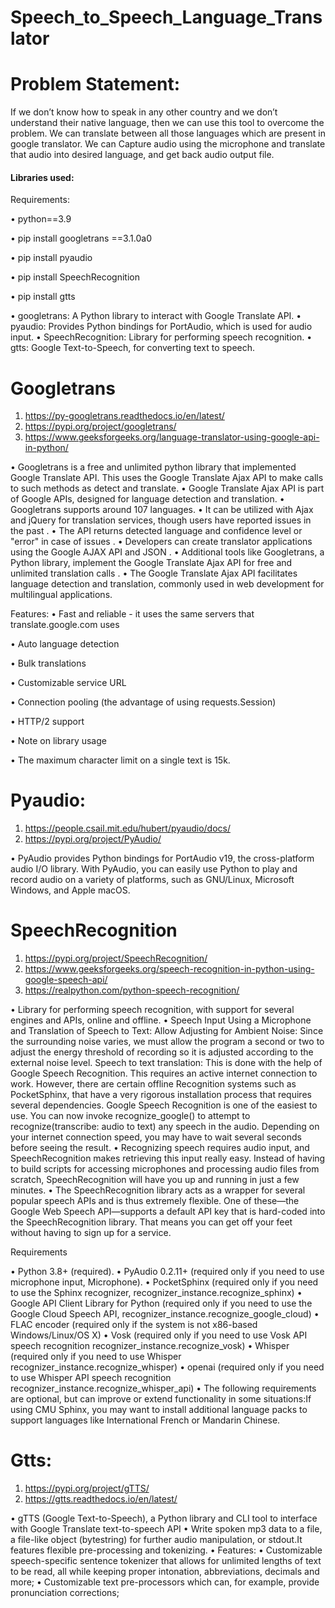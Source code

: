# Speech_to_Speech_Language_Translator

# Problem Statement:

If we don’t know how to speak in any other country and we don’t understand their native language, then we can use this tool to overcome the problem. We can translate between all those languages which are present in google translator. We can Capture audio using the microphone and translate that audio into desired language, and get back audio output file.

#### Libraries used:

Requirements:

•	python==3.9

•	pip install googletrans ==3.1.0a0

•	pip install pyaudio

•	pip install SpeechRecognition

•	pip install gtts

•	googletrans: A Python library to interact with Google Translate API.
•	pyaudio: Provides Python bindings for PortAudio, which is used for audio input.
•	SpeechRecognition: Library for performing speech recognition.
•	gtts: Google Text-to-Speech, for converting text to speech.


#	Googletrans

1)	https://py-googletrans.readthedocs.io/en/latest/
2)	https://pypi.org/project/googletrans/
3)	https://www.geeksforgeeks.org/language-translator-using-google-api-in-python/ 

•	Googletrans is a free and unlimited python library that implemented Google Translate API. This uses the Google Translate Ajax API to make calls to such methods as detect and translate.
•	Google Translate Ajax API is part of Google APIs, designed for language detection and translation. 
•	Googletrans supports around 107 languages.
•	It can be utilized with Ajax and jQuery for translation services, though users have reported issues in the past .
•	The API returns detected language and confidence level or "error" in case of issues .
•	Developers can create translator applications using the Google AJAX API and JSON .
•	Additional tools like Googletrans, a Python library, implement the Google Translate Ajax API for free and unlimited translation calls .
•	The Google Translate Ajax API facilitates language detection and translation, commonly used in web development for multilingual applications.

Features:
•	Fast and reliable - it uses the same servers that translate.google.com uses

•	Auto language detection

•	Bulk translations

•	Customizable service URL

•	Connection pooling (the advantage of using requests.Session)

•	HTTP/2 support

•	Note on library usage

•	The maximum character limit on a single text is 15k.

#	Pyaudio: 

1) https://people.csail.mit.edu/hubert/pyaudio/docs/
2) https://pypi.org/project/PyAudio/

•	PyAudio provides Python bindings for PortAudio v19, the cross-platform audio I/O library. With PyAudio, you can easily use Python to play and record audio on a variety of platforms, such as GNU/Linux, Microsoft Windows, and Apple macOS.

# SpeechRecognition

1)	https://pypi.org/project/SpeechRecognition/
2)	https://www.geeksforgeeks.org/speech-recognition-in-python-using-google-speech-api/
3)	https://realpython.com/python-speech-recognition/

•	Library for performing speech recognition, with support for several engines and APIs, online and offline.
•	Speech Input Using a Microphone and Translation of Speech to Text: Allow Adjusting for Ambient Noise: Since the surrounding noise varies, we must allow the program a second or two to adjust the energy threshold of recording so it is adjusted according to the external noise level. Speech to text translation: This is done with the help of Google Speech Recognition. This requires an active internet connection to work. However, there are certain offline Recognition systems such as PocketSphinx, that have a very rigorous installation process that requires several dependencies. Google Speech Recognition is one of the easiest to use. You can now invoke recognize_google() to attempt to recognize(transcribe: audio to text) any speech in the audio. Depending on your internet connection speed, you may have to wait several seconds before seeing the result.
•	Recognizing speech requires audio input, and SpeechRecognition makes retrieving this input really easy. Instead of having to build scripts for accessing microphones and processing audio files from scratch, SpeechRecognition will have you up and running in just a few minutes.
•	The SpeechRecognition library acts as a wrapper for several popular speech APIs and is thus extremely flexible. One of these—the Google Web Speech API—supports a default API key that is hard-coded into the SpeechRecognition library. That means you can get off your feet without having to sign up for a service.

Requirements

•	Python 3.8+ (required).
•	PyAudio 0.2.11+ (required only if you need to use microphone input, Microphone).
•	PocketSphinx (required only if you need to use the Sphinx recognizer, recognizer_instance.recognize_sphinx)
•	Google API Client Library for Python (required only if you need to use the Google Cloud Speech API, recognizer_instance.recognize_google_cloud)
•	FLAC encoder (required only if the system is not x86-based Windows/Linux/OS X)
•	Vosk (required only if you need to use Vosk API speech recognition recognizer_instance.recognize_vosk)
•	Whisper (required only if you need to use Whisper recognizer_instance.recognize_whisper)
•	openai (required only if you need to use Whisper API speech recognition recognizer_instance.recognize_whisper_api)
•	The following requirements are optional, but can improve or extend functionality in some situations:If using CMU Sphinx, you may want to install additional language packs to support languages like International French or Mandarin Chinese.

#	Gtts:
1)	https://pypi.org/project/gTTS/
2)	https://gtts.readthedocs.io/en/latest/

•	gTTS (Google Text-to-Speech), a Python library and CLI tool to interface with Google Translate text-to-speech API
•	Write spoken mp3 data to a file, a file-like object (bytestring) for further audio manipulation, or stdout.It features flexible pre-processing and tokenizing.
•	Features:
•	Customizable speech-specific sentence tokenizer that allows for unlimited lengths of text to be read, all while keeping proper intonation, abbreviations, decimals and more;
•	Customizable text pre-processors which can, for example, provide pronunciation corrections;
